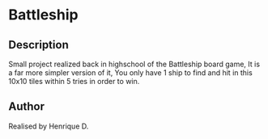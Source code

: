 # Battleship

## Description
Small project realized back in highschool of the Battleship board game,
It is a far more simpler version of it,
You only have 1 ship to find and hit in this 10x10 tiles within 5 tries in order to win.

## Author
Realised by Henrique D.
